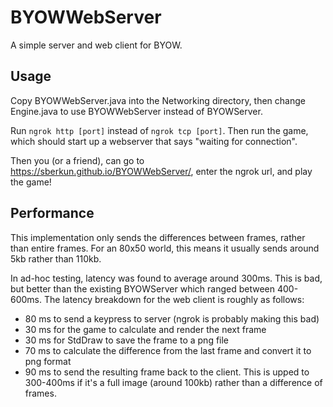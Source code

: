 # BYOWWebServer

A simple server and web client for BYOW.

## Usage

Copy BYOWWebServer.java into the Networking directory, then change Engine.java to use BYOWWebServer instead of BYOWServer.

Run `ngrok http [port]` instead of `ngrok tcp [port]`. Then run the game, which should start up a webserver that says "waiting for connection".

Then you (or a friend), can go to <https://sberkun.github.io/BYOWWebServer/>, enter the ngrok url, and play the game!

## Performance

This implementation only sends the differences between frames, rather than entire frames. For an 80x50 world, this means it usually sends around 5kb rather than 110kb. 

In ad-hoc testing, latency was found to average around 300ms. This is bad, but better than the existing BYOWServer which ranged between 400-600ms. The latency breakdown for the web client is roughly as follows:
 - 80 ms to send a keypress to server (ngrok is probably making this bad)
 - 30 ms for the game to calculate and render the next frame
 - 30 ms for StdDraw to save the frame to a png file
 - 70 ms to calculate the difference from the last frame and convert it to png format
 - 90 ms to send the resulting frame back to the client. This is upped to 300-400ms if it's a full image (around 100kb) rather than a difference of frames.
